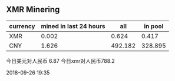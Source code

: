 ## XMR Minering

|currency|mined in last 24 hours|all|in pool|
|---|---|---|---|
|XMR|0.002|0.624|0.417|
|CNY|1.626|492.182|328.895|

今日美元对人民币 6.87	今日xmr对人民币788.2


2018-09-26 19:35